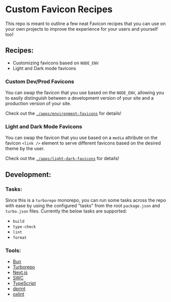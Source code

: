 # Custom Favicon Recipes

This repo is meant to outline a few neat Favicon recipes that you can use on your own projects to improve the experience for your users and yourself too!

## Recipes:

- Customizing favicons based on `NODE_ENV`
- Light and Dark mode favicons

### Custom Dev/Prod Favicons

You can swap the favicon that you use based on the `NODE_ENV`, allowing you to easily distinguish between a development version of your site and a production version of your site.

Check out the [`./apps/environment-favicons`](./apps/environment-favicons) for details!

### Light and Dark Mode Favicons

You can swap the favicon that you use based on a `media` attribute on the favicon `<link />` element to serve different favicons based on the desired theme by the user.

Check out the [`./apps/light-dark-favicons`](./apps/light-dark-favicon) for details!

## Development:

### Tasks:

Since this is a `turborepo` monorepo, you can run some tasks across the repo with ease by using the configured "tasks" from the root `package.json` and `turbo.json` files. Currently the below tasks are supported:

- `build`
- `type-check`
- `lint`
- `format`

### Tools:

- [Bun](https://bun.sh)
- [Turborepo](https://turbo.dev/repo/docs)
- [Next.js](https://nextjs.org)
- [SWC](https://swc.rs/)
- [TypeScript](https://www.typescriptlang.org/docs/)
- [dprint](https://www.typescriptlang.org/docs/)
- [oxlint](https://oxc-project.github.io/docs/guide/usage/linter.html)
